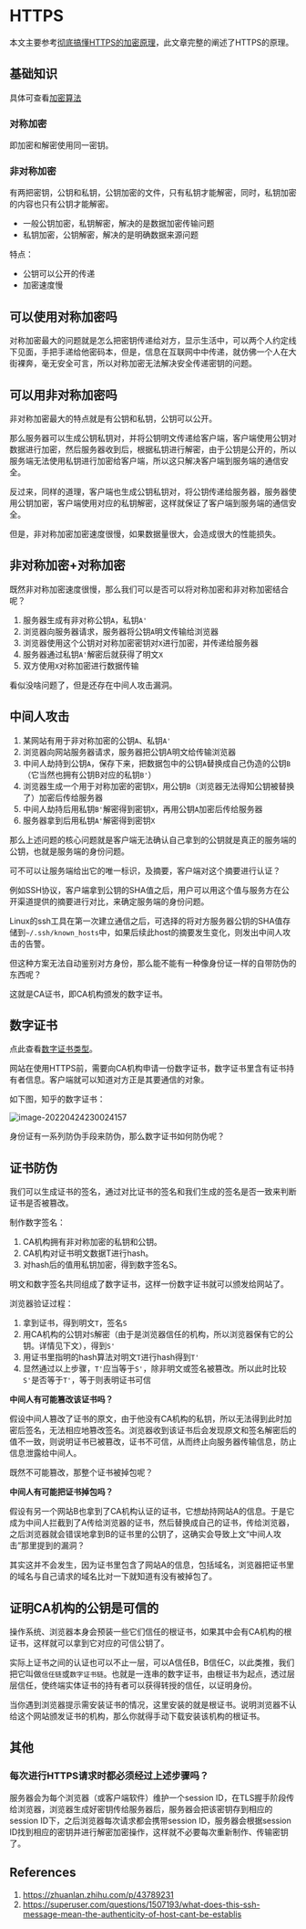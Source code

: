 # HTTPS

本文主要参考[彻底搞懂HTTPS的加密原理](https://zhuanlan.zhihu.com/p/43789231)，此文章完整的阐述了HTTPS的原理。

## 基础知识

具体可查看[加密算法](../../算法/加密算法)

### 对称加密

即加密和解密使用同一密钥。

### 非对称加密

有两把密钥，公钥和私钥，公钥加密的文件，只有私钥才能解密，同时，私钥加密的内容也只有公钥才能解密。

- 一般公钥加密，私钥解密，解决的是数据加密传输问题
- 私钥加密，公钥解密，解决的是明确数据来源问题

特点：

- 公钥可以公开的传递
- 加密速度慢

## 可以使用对称加密吗

对称加密最大的问题就是怎么把密钥传递给对方，显示生活中，可以两个人约定线下见面，手把手递给他密码本，但是，信息在互联网中中传递，就仿佛一个人在大街裸奔，毫无安全可言，所以对称加密无法解决安全传递密钥的问题。

## 可以用非对称加密吗

非对称加密最大的特点就是有公钥和私钥，公钥可以公开。

那么服务器可以生成公钥私钥对，并将公钥明文传递给客户端，客户端使用公钥对数据进行加密，然后服务器收到后，根据私钥进行解密，由于公钥是公开的，所以服务端无法使用私钥进行加密给客户端，所以这只解决客户端到服务端的通信安全。

反过来，同样的道理，客户端也生成公钥私钥对，将公钥传递给服务器，服务器使用公钥加密，客户端使用对应的私钥解密，这样就保证了客户端到服务端的通信安全。

但是，非对称加密加密速度很慢，如果数据量很大，会造成很大的性能损失。

## 非对称加密+对称加密

既然非对称加密速度很慢，那么我们可以是否可以将对称加密和非对称加密结合呢？

1. 服务器生成有非对称公钥`A`，私钥`A'`
2. 浏览器向服务器请求，服务器将公钥`A`明文传输给浏览器
3. 浏览器使用这个公钥对对称加密密钥对`X`进行加密，并传递给服务器
4. 服务器通过私钥`A'`解密后就获得了明文`X`
5. 双方使用`X`对称加密进行数据传输

看似没啥问题了，但是还存在中间人攻击漏洞。

## 中间人攻击

1. 某网站有用于非对称加密的公钥`A`、私钥`A'`
2. 浏览器向网站服务器请求，服务器把公钥A明文给传输浏览器
3. 中间人劫持到公钥`A`，保存下来，把数据包中的公钥`A`替换成自己伪造的公钥`B`（它当然也拥有公钥B对应的私钥`B'`）
4. 浏览器生成一个用于对称加密的密钥`X`，用公钥`B`（浏览器无法得知公钥被替换了）加密后传给服务器
5. 中间人劫持后用私钥`B'`解密得到密钥`X`，再用公钥`A`加密后传给服务器
6. 服务器拿到后用私钥`A'`解密得到密钥`X`

那么上述问题的核心问题就是客户端无法确认自己拿到的公钥就是真正的服务端的公钥，也就是服务端的身份问题。

可不可以让服务端给出它的唯一标识，及摘要，客户端对这个摘要进行认证？

例如SSH协议，客户端拿到公钥的SHA值之后，用户可以用这个值与服务方在公开渠道提供的摘要进行对比，来确定服务端的身份问题。

Linux的ssh工具在第一次建立通信之后，可选择的将对方服务器公钥的SHA值存储到`~/.ssh/known_hosts`中，如果后续此host的摘要发生变化，则发出中间人攻击的告警。

但这种方案无法自动鉴别对方身份，那么能不能有一种像身份证一样的自带防伪的东西呢？

这就是CA证书，即CA机构颁发的数字证书。

## 数字证书

点此查看[数字证书类型]()。

网站在使用HTTPS前，需要向CA机构申请一份数字证书，数字证书里含有证书持有者信息。客户端就可以知道对方正是其要通信的对象。

如下图，知乎的数字证书：

![image-20220424230024157](HTTPS_assets/digital_credential_of_zhihu.png)

身份证有一系列防伪手段来防伪，那么数字证书如何防伪呢？

## 证书防伪

我们可以生成证书的签名，通过对比证书的签名和我们生成的签名是否一致来判断证书是否被篡改。

制作数字签名：

1. CA机构拥有非对称加密的私钥和公钥。
2. CA机构对证书明文数据T进行hash。
3. 对hash后的值用私钥加密，得到数字签名S。

明文和数字签名共同组成了数字证书，这样一份数字证书就可以颁发给网站了。

浏览器验证过程：

1. 拿到证书，得到明文`T`，签名`S`
2. 用CA机构的公钥对`S`解密（由于是浏览器信任的机构，所以浏览器保有它的公钥。详情见下文），得到`S'`
3. 用证书里指明的hash算法对明文`T`进行hash得到`T'`
4. 显然通过以上步骤，`T'`应当等于`S'`，除非明文或签名被篡改。所以此时比较`S'`是否等于`T'`，等于则表明证书可信

**中间人有可能篡改该证书吗？**

假设中间人篡改了证书的原文，由于他没有CA机构的私钥，所以无法得到此时加密后签名，无法相应地篡改签名。浏览器收到该证书后会发现原文和签名解密后的值不一致，则说明证书已被篡改，证书不可信，从而终止向服务器传输信息，防止信息泄露给中间人。

既然不可能篡改，那整个证书被掉包呢？

**中间人有可能把证书掉包吗？**

假设有另一个网站B也拿到了CA机构认证的证书，它想劫持网站A的信息。于是它成为中间人拦截到了A传给浏览器的证书，然后替换成自己的证书，传给浏览器，之后浏览器就会错误地拿到B的证书里的公钥了，这确实会导致上文“中间人攻击”那里提到的漏洞？

其实这并不会发生，因为证书里包含了网站A的信息，包括域名，浏览器把证书里的域名与自己请求的域名比对一下就知道有没有被掉包了。

## 证明CA机构的公钥是可信的

操作系统、浏览器本身会预装一些它们信任的根证书，如果其中会有CA机构的根证书，这样就可以拿到它对应的可信公钥了。

实际上证书之间的认证也可以不止一层，可以A信任B，B信任C，以此类推，我们把它叫做`信任链`或`数字证书链`。也就是一连串的数字证书，由根证书为起点，透过层层信任，使终端实体证书的持有者可以获得转授的信任，以证明身份。

当你遇到浏览器提示需安装证书的情况，这里安装的就是根证书。说明浏览器不认给这个网站颁发证书的机构，那么你就得手动下载安装该机构的根证书。

## 其他

### **每次进行HTTPS请求时都**必须经过上述步骤吗？

服务器会为每个浏览器（或客户端软件）维护一个session ID，在TLS握手阶段传给浏览器，浏览器生成好密钥传给服务器后，服务器会把该密钥存到相应的session ID下，之后浏览器每次请求都会携带session ID，服务器会根据session ID找到相应的密钥并进行解密加密操作，这样就不必要每次重新制作、传输密钥了。

## References

1. https://zhuanlan.zhihu.com/p/43789231
1. https://superuser.com/questions/1507193/what-does-this-ssh-message-mean-the-authenticity-of-host-cant-be-establis